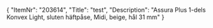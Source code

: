 {
  "ItemNr": "203614",
  "Title": "test",
  "Description": "Assura Plus 1-dels Konvex Light, sluten häftpåse, Midi, beige, hål 31 mm"
}